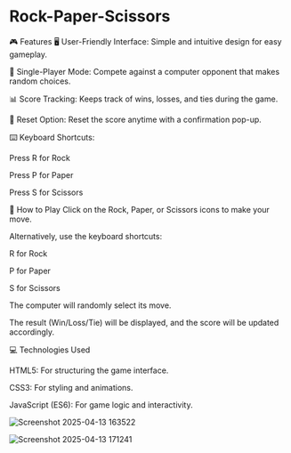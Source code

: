 # Rock-Paper-Scissors
🎮 Features
🖥️ User-Friendly Interface: Simple and intuitive design for easy gameplay.

🤖 Single-Player Mode: Compete against a computer opponent that makes random choices.

📊 Score Tracking: Keeps track of wins, losses, and ties during the game.

🔄 Reset Option: Reset the score anytime with a confirmation pop-up.

⌨️ Keyboard Shortcuts:

Press R for Rock

Press P for Paper

Press S for Scissors

🚀 How to Play
Click on the Rock, Paper, or Scissors icons to make your move.

Alternatively, use the keyboard shortcuts:

R for Rock

P for Paper

S for Scissors

The computer will randomly select its move.

The result (Win/Loss/Tie) will be displayed, and the score will be updated accordingly.


💻 Technologies Used

HTML5: For structuring the game interface.

CSS3: For styling and animations.

JavaScript (ES6): For game logic and interactivity.

![Screenshot 2025-04-13 163522](https://github.com/user-attachments/assets/4f531a22-e088-4cba-bce3-c258d42a6a08)

![Screenshot 2025-04-13 171241](https://github.com/user-attachments/assets/55708817-0a01-40a0-84e7-eb23b3ec7a95)
